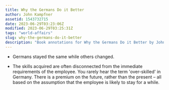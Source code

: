 ```yaml
---
title: Why the Germans Do it Better
author: John Kampfner
assetid: 1543732715
date: 2023-06-29T03:23:06Z
modified: 2023-06-29T03:25:31Z
tags: "world-affairs"
slug: why-the-germans-do-it-better
description: "Book annotations for Why the Germans Do it Better by John Kampfner"
---
```


*  Germans stayed the same while others changed.

*  The skills acquired are often disconnected from the immediate requirements of the employee. You rarely hear the term 'over-skilled' in Germany. There is a premium on the future, rather than the present – all based on the assumption that the employee is likely to stay for a while.

